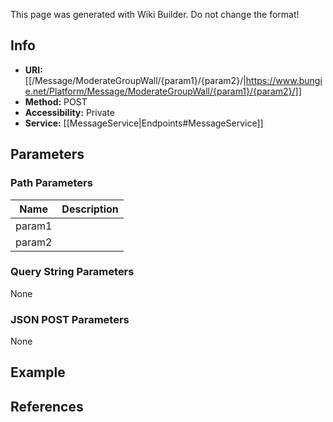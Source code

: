 <span class="wiki-builder">This page was generated with Wiki Builder. Do not change the format!</span>

## Info

* **URI:** [[/Message/ModerateGroupWall/{param1}/{param2}/|https://www.bungie.net/Platform/Message/ModerateGroupWall/{param1}/{param2}/]]
* **Method:** POST
* **Accessibility:** Private
* **Service:** [[MessageService|Endpoints#MessageService]]

## Parameters
### Path Parameters
Name | Description
---- | -----------
param1 | 
param2 | 

### Query String Parameters
None

### JSON POST Parameters
None

## Example

## References
